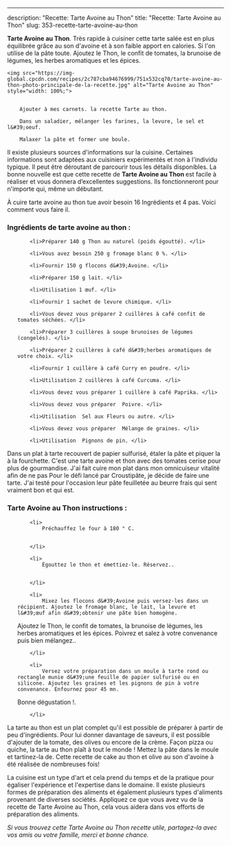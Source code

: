 ---
description: "Recette: Tarte Avoine au Thon"
title: "Recette: Tarte Avoine au Thon"
slug: 353-recette-tarte-avoine-au-thon

<p>
	<strong>Tarte Avoine au Thon</strong>. 
	Très rapide à cuisiner cette tarte salée est en plus équilibrée grâce au son d&#39;avoine et à son faible apport en calories. Si l&#39;on utilise de la pâte toute. Ajoutez le Thon, le confit de tomates, la brunoise de légumes, les herbes aromatiques et les épices.
</p>
<p>
	
	<img src="https://img-global.cpcdn.com/recipes/2c787cba94676999/751x532cq70/tarte-avoine-au-thon-photo-principale-de-la-recette.jpg" alt="Tarte Avoine au Thon" style="width: 100%;">
	
	
		Ajouter à mes carnets. la recette Tarte au thon.
	
		Dans un saladier, mélanger les farines, la levure, le sel et l&#39;oeuf.
	
		Malaxer la pâte et former une boule.
	
</p>

Il existe plusieurs sources d'informations sur la cuisine. Certaines informations sont adaptées aux cuisiniers expérimentés et non à l'individu typique. Il peut être déroutant de parcourir tous les détails disponibles. La bonne nouvelle est que cette recette de <strong> Tarte Avoine au Thon </strong> est facile à réaliser et vous donnera d’excellentes suggestions. Ils fonctionneront pour n'importe qui, même un débutant.

<!--inarticleads1-->

À cuire tarte avoine au thon tue avoir besoin 16 Ingrédients et 4 pas. Voici comment vous faire il.

<h3>Ingrédients de tarte avoine au thon :</h3>

<ol>
	
		<li>Préparer 140 g Thon au naturel (poids égoutté). </li>
	
		<li>Vous avez besoin 250 g fromage blanc 0 %. </li>
	
		<li>Fournir 150 g flocons d&#39;Avoine. </li>
	
		<li>Préparer 150 g lait. </li>
	
		<li>Utilisation 1 œuf. </li>
	
		<li>Fournir 1 sachet de levure chimique. </li>
	
		<li>Vous devez vous préparer 2 cuillères à café confit de tomates séchées. </li>
	
		<li>Préparer 3 cuillères à soupe brunoises de légumes (congelés). </li>
	
		<li>Préparer 2 cuillères à café d&#39;herbes aromatiques de votre choix. </li>
	
		<li>Fournir 1 cuillère à café Curry en poudre. </li>
	
		<li>Utilisation 2 cuillères à café Curcuma. </li>
	
		<li>Vous devez vous préparer 1 cuillère à café Paprika. </li>
	
		<li>Vous devez vous préparer  Poivre. </li>
	
		<li>Utilisation  Sel aux Fleurs ou autre. </li>
	
		<li>Vous devez vous préparer  Mélange de graines. </li>
	
		<li>Utilisation  Pignons de pin. </li>
	
</ol>

Dans un plat à tarte recouvert de papier sulfurisé, étaler la pâte et piquer la à la fourchette. C&#39;est une tarte avoine et thon avec des tomates cerise pour plus de gourmandise. J&#39;ai fait cuire mon plat dans mon omnicuiseur vitalité afin de ne pas Pour le défi lancé par Croustipâte, je décide de faire une tarte. J&#39;ai testé pour l&#39;occasion leur pâte feuilletée au beurre frais qui sent vraiment bon et qui est. 

<!--inarticleads2-->

<h3>Tarte Avoine au Thon instructions :</h3>

<ol>
	
		<li>
			Préchauffez le four à 180 ° C.
			
			
		</li>
	
		<li>
			Égouttez le thon et émettiez-le. Réservez..
			
			
		</li>
	
		<li>
			Mixez les flocons d&#39;Avoine puis versez-les dans un récipient. Ajoutez le fromage blanc, le lait, la levure et l&#39;œuf afin d&#39;obtenir une pâte bien homogène.
Ajoutez le Thon, le confit de tomates, la brunoise de légumes, les herbes aromatiques et les épices. Poivrez et salez à votre convenance puis bien mélangez..
			
			
		</li>
	
		<li>
			Versez votre préparation dans un moule à tarte rond ou rectangle munie d&#39;une feuille de papier sulfurisé ou en silicone. Ajoutez les graines et les pignons de pin à votre convenance. Enfournez pour 45 mn.
Bonne dégustation !.
			
			
		</li>
	
</ol>

La tarte au thon est un plat complet qu&#39;il est possible de préparer à partir de peu d&#39;ingrédients. Pour lui donner davantage de saveurs, il est possible d&#39;ajouter de la tomate, des olives ou encore de la crème. Façon pizza ou quiche, la tarte au thon plaît à tout le monde ! Mettez la pâte dans le moule et tartinez-la de. Cette recette de cake au thon et olive au son d&#39;avoine à été réalisée de nombreuses fois! 

<!--inarticleads1-->

<p>
La cuisine est un type d'art et cela prend du temps et de la pratique pour égaliser l'expérience et l'expertise dans le domaine. Il existe plusieurs formes de préparation des aliments et également plusieurs types d'aliments provenant de diverses sociétés. Appliquez ce que vous avez vu de la recette de Tarte Avoine au Thon, cela vous aidera dans vos efforts de préparation des aliments.
</p>

<p>
<i>Si vous trouvez cette Tarte Avoine au Thon recette utile, partagez-la avec vos amis ou votre famille, merci et bonne chance.</i>
</p>
